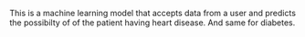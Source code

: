 This is  a machine learning model that accepts data from a user and predicts the possibilty of of the patient having heart disease.
And same for diabetes.


